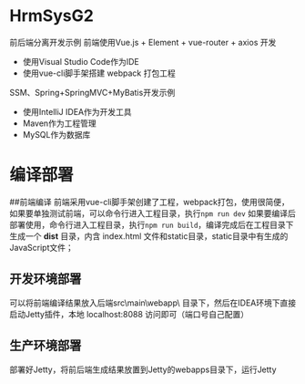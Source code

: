 # HrmSysG2

前后端分离开发示例
前端使用Vue.js + Element + vue-router + axios 开发
* 使用Visual Studio Code作为IDE
* 使用vue-cli脚手架搭建 webpack 打包工程

SSM、Spring+SpringMVC+MyBatis开发示例
* 使用IntelliJ IDEA作为开发工具
* Maven作为工程管理
* MySQL作为数据库

# 编译部署
##前端编译
前端采用vue-cli脚手架创建了工程，webpack打包，使用很简便，
如果要单独测试前端，可以命令行进入工程目录，执行`npm run dev`
如果要编译后部署使用，命令行进入工程目录，执行`npm run build`，编译完成后在工程目录下生成一个 **dist** 目录，内含 index.html 文件和static目录，static目录中有生成的 JavaScript文件；

## 开发环境部署
可以将前端编译结果放入后端src\main\webapp\ 目录下，然后在IDEA环境下直接启动Jetty插件，本地 localhost:8088 访问即可（端口号自己配置）
## 生产环境部署
部署好Jetty，将前后端生成结果放置到Jetty的webapps目录下，运行Jetty